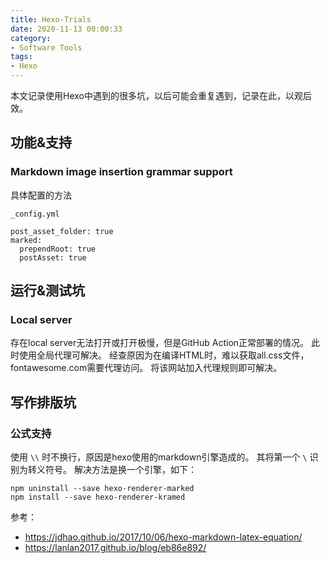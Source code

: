 ```yaml
---
title: Hexo-Trials
date: 2020-11-13 00:00:33
category: 
- Software Tools
tags:
- Hexo
---
```


本文记录使用Hexo中遇到的很多坑，以后可能会重复遇到，记录在此，以观后效。

<!-- more -->

## 功能&支持

### Markdown image insertion grammar support

具体配置的方法

```
_config.yml

post_asset_folder: true
marked:
  prependRoot: true
  postAsset: true
```

## 运行&测试坑

### Local server

存在local server无法打开或打开极慢，但是GitHub Action正常部署的情况。
此时使用全局代理可解决。
经查原因为在编译HTML时，难以获取all.css文件，fontawesome.com需要代理访问。
将该网站加入代理规则即可解决。

## 写作排版坑

### 公式支持

使用 `\\` 时不换行，原因是hexo使用的markdown引擎造成的。
其将第一个 `\` 识别为转义符号。
解决方法是换一个引擎，如下：

```
npm uninstall --save hexo-renderer-marked
npm install --save hexo-renderer-kramed
```

参考：
- https://jdhao.github.io/2017/10/06/hexo-markdown-latex-equation/
- https://lanlan2017.github.io/blog/eb86e892/